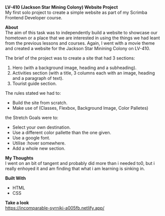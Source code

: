 **LV-410 (Jackson Star Mining Colony) Website Project**  
My first solo project to create a simple website as part of my Scrimba Frontend Developer course.  

**About**  
The aim of this task was to independently build a website to showcase our hometown or a place that we are interested in using the things we had leant from the previous lessons and courses. Again, I went with a movie theme and created a website for the Jackson Star Minining Colony on LV-410.

The brief of the project was to create a site that had 3 sections:  
1. Hero (with a background image, heading and a subheading).
2. Activities section (with a title, 3 columns each with an image, heading and a paragraph of text).
3. Tourist guide section. 
  
The rules stated we had to:  
- Build the site from scratch.
- Make use of (Classes, Flexbox, Background Image, Color Palletes)
  
the Stretch Goals were to:  
- Select your own destination.
- Use a different color pallette than the one given.
- Use a google font.
- Utilise :hover somewhere.
- Add a whole new section.
  
**My Thoughts**  
I went on an bit of tangent and probably did more than i needed to0, but i really enhoyed it and am finding that what i am learning is sinking in.

**Built With**
- HTML
- CSS
  
**Take a look**  
https://incomparable-syrniki-a005fb.netlify.app/
